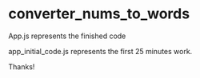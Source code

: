 # converter_nums_to_words

App.js represents the finished code

app_initial_code.js represents the first 25 minutes work. 

Thanks!
